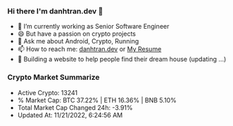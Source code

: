 ### Hi there I'm danhtran.dev 👋

- 🔭 I’m currently working as Senior Software Engineer
- 😄 But have a passion on crypto projects
- 💬 Ask me about Android, Crypto, Running 
- 📫 How to reach me: <a href="https://danhtran.dev" target="_blank">danhtran.dev</a> or <a href="Dan-Resume.pdf" target="_blank">My Resume</a>
- 🌱 Building a website to help people find their dream house (updating ...)

### Crypto Market Summarize
- Active Crypto: 13241
- % Market Cap: BTC 37.22% | ETH 16.36% | BNB 5.10%
- Total Market Cap Changed 24h: -3.91%
- Updated At: 11/21/2022, 6:24:56 AM
